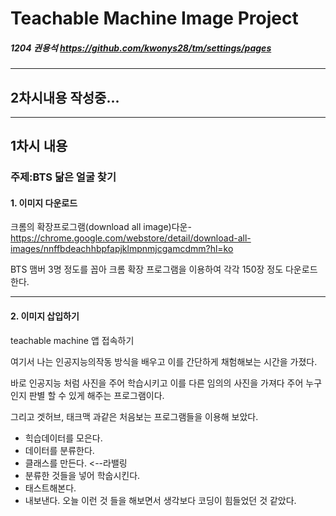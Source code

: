 # Teachable Machine Image Project

##### 1204 권용석 <https://github.com/kwonys28/tm/settings/pages>
---
## 2차시내용   작성중... 


---
## 1차시 내용
### 주제:BTS 닮은 얼굴 찾기
#### 1. 이미지 다운로드
크롬의 확장프로그램(download all image)다운-<https://chrome.google.com/webstore/detail/download-all-images/nnffbdeachhbpfapjklmpnmjcgamcdmm?hl=ko>

BTS 맴버 3명 정도를 꼽아 크롬 확장 프로그램을 이용하여 각각 150장 정도 다운로드 한다.

---
#### 2. 이미지 삽입하기
teachable machine 앱 접속하기

여기서 나는 인공지능의작동 방식을 배우고 이를 간단하게 채험해보는 시간을 가졌다. 

바로 인공지능 처럼 사진을 주어 학습시키고 이를 다른 임의의 사진을 가져다 주어 누구인지 판별 할 수 있게 해주는 프로그램이다.

그리고 겟허브, 태크맥 과같은 처음보는 프로그램들을 이용해 보았다.  
+ 힉습데이터를 모은다.
+ 데이터를 분류한다.
+  클래스를 만든다. <--라밸링
+  분류한 것들을 넣어 학숩시킨다.
+ 태스트해본다.
+ 내보낸다.
오늘 이런 것 들을 해보면서 생각보다 코딩이 힘들었던 것 같았다. 

